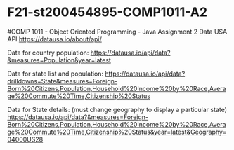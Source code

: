 # F21-st200454895-COMP1011-A2
#COMP 1011 - Object Oriented Programming - Java
Assignment 2
Data USA API https://datausa.io/about/api/

Data for country population: https://datausa.io/api/data?&measures=Population&year=latest

Data for state list and population: https://datausa.io/api/data?drilldowns=State&measures=Foreign-Born%20Citizens,Population,Household%20Income%20by%20Race,Average%20Commute%20Time,Citizenship%20Status

Data for State details: (must change geography to display a particular state)
https://datausa.io/api/data?&measures=Foreign-Born%20Citizens,Population,Household%20Income%20by%20Race,Average%20Commute%20Time,Citizenship%20Status&year=latest&Geography=04000US28
